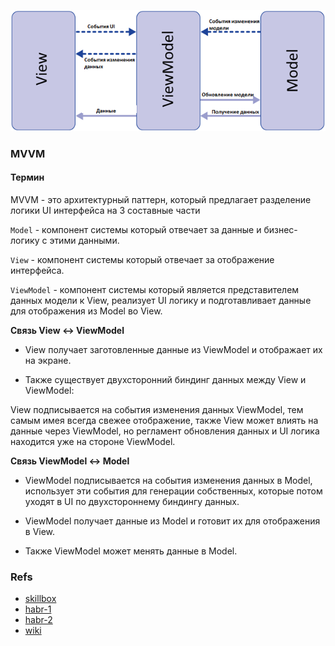 ![alt text](docs/3a38f65895eec8816ccacb3388de200a.png)

### MVVM

#### Термин

MVVM - это архитектурный паттерн, который предлагает разделение логики UI интерфейса на 3 составные части

`Model` - компонент системы который отвечает за данные и бизнес-логику с этими данными.

`View` - компонент системы который отвечает за отображение интерфейса.

`ViewModel` - компонент системы который является представителем данных модели к View, реализует UI логику и подготавливает данные для отображения из Model во View.

**Связь View ↔ ViewModel**

- View получает заготовленные данные из ViewModel и отображает их на экране.

- Также существует двухсторонний биндинг данных между View и ViewModel:

View подписывается на события изменения данных ViewModel, тем самым имея всегда свежее отображение, также View может влиять на данные через ViewModel, но регламент обновления данных и UI логика находится уже на стороне ViewModel.

**Связь ViewModel ↔ Model**

- ViewModel подписывается на события изменения данных в Model, использует эти события для генерации собственных, которые потом уходят в UI по двухстороннему биндингу данных.

- ViewModel получает данные из Model и готовит их для отображения в View.

- Также ViewModel может менять данные в Model.

### Refs

- [skillbox](https://skillbox.ru/media/code/mvvm_proektirovanie_prilozheniy_dlya_windows/?utm_source=media&utm_medium=link&utm_campaign=all_all_media_links_links_articles_all_all_skillbox)
- [habr-1](https://habr.com/ru/articles/338518/)
- [habr-2](https://habr.com/ru/articles/215605/)
- [wiki](https://en.wikipedia.org/wiki/Model%E2%80%93view%E2%80%93viewmodel)
